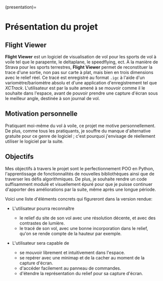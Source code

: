 (presentation)=

# Présentation du projet

## Flight Viewer

**Flight Viewer** est un logiciel de visualisation de vol pour les sports de vol à voile tel que le parapente, le deltaplane, le speedflying, ect. À la manière de Strava pour les sports terrestres, **Flight Viewer** permet de reconstituer la trace d'une sortie, non pas sur carte à plat, mais bien en trois dimensions avec le relief réel. Ce tracé est enregistré au format `.igc` à l'aide d'un variomètre/bariomètre absolu et d'une application d'enregistrement tel que _XCTrack_. L'utilisateur est par la suite amené à se mouvoir comme il le souhaite dans l'espace, avant de pouvoir prendre une capture d'écran sous le meilleur angle, destinée à son journal de vol.

## Motivation personnelle

Pratiquant moi-même du vol à voile, ce projet me motive personnellement. De plus, comme tous les pratiquants, je souffre du manque d'alternative gratuite pour ce genre de logiciel ; c'est pourquoi j'envisage de réellement utiliser le logiciel par la suite.

## Objectifs

Mes objectifs à travers le projet sont le perfectionnement POO en Python, l'apprentissage de fonctionnalités de nouvelles bibliothèques ainsi que de traverser les défis algorithmiques. De plus, je souhaite rendre un code suffisamment modulé et visuellement épuré pour que je puisse continuer d'apporter des améliorations par la suite, même après une longue période.

Voici une liste d'éléments concrets qui figureront dans la version rendue:
- L'utilisateur pourra reconnaître
  * le relief du site de son vol avec une résolution décente, et avec des contrastes de lumière.
  * le tracé de son vol, avec une bonne incorporation dans le relief, qu'on se rende compte de la hauteur par exemple.

- L'utilisateur sera capable de
  * se mouvoir librement et intuitivement dans l'espace.
  * se repérer avec une minimap et de la cacher au moment de la capture d'écran.
  * d'accéder facilement au panneau de commandes.
  * d'étendre la représentation du relief pour sa capture d'écran.
